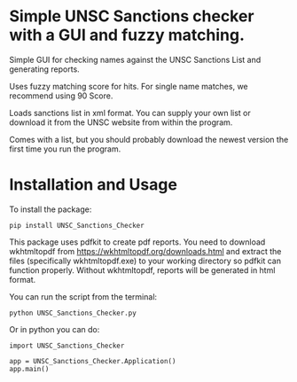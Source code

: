 # Simple UNSC Sanctions checker with a GUI and fuzzy matching.

Simple GUI for checking names against the UNSC Sanctions List and generating
reports.

Uses fuzzy matching score for hits. For single name matches, we recommend using
90 Score.

Loads sanctions list in xml format. You can supply your own list or download it
from the UNSC website from within the program.

Comes with a list, but you should probably download the newest version the first
time you run the program.

# Installation and Usage

To install the package:

`pip install UNSC_Sanctions_Checker`

This package uses pdfkit to create pdf reports. You need to download wkhtmltopdf
from https://wkhtmltopdf.org/downloads.html and extract the files (specifically
wkhtmltopdf.exe) to your working directory so pdfkit can function properly.
Without wkhtmltopdf, reports will be generated in html format.

You can run the script from the terminal:

`python UNSC_Sanctions_Checker.py`

Or in python you can do:

```
import UNSC_Sanctions_Checker

app = UNSC_Sanctions_Checker.Application()
app.main()
```
